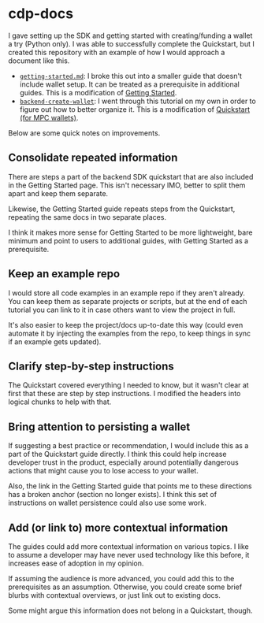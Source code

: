 # cdp-docs

I gave setting up the SDK and getting started with creating/funding a wallet a try (Python only). I was able to successfully complete the Quickstart, but I created this repository with an example of how I would approach a document like this.

- [`getting-started.md`](getting-started.md): I broke this out into a smaller guide that doesn't include wallet setup. It can be treated as a prerequisite in additional guides. This is a modification of [Getting Started](https://docs.cdp.coinbase.com/get-started/docs/use-sdks).
- [`backend-create-wallet`](backend-create-wallet.md): I went through this tutorial on my own in order to figure out how to better organize it. This is a modification of [Quickstart (for MPC wallets)](https://docs.cdp.coinbase.com/mpc-wallet/docs/quickstart). 

Below are some quick notes on improvements.
## Consolidate repeated information

There are steps a part of the backend SDK quickstart that are also included in the Getting Started page. This isn't necessary IMO, better to split them apart and keep them separate.

Likewise, the Getting Started guide repeats steps from the Quickstart, repeating the same docs in two separate places.

I think it makes more sense for Getting Started to be more lightweight, bare minimum and point to users to additional guides, with Getting Started as a prerequisite.
## Keep an example repo

I would store all code examples in an example repo if they aren't already. You can keep them as separate projects or scripts, but at the end of each tutorial you can link to it in case others want to view the project in full. 

It's also easier to keep the project/docs up-to-date this way (could even automate it by injecting the examples from the repo, to keep things in sync if an example gets updated).
## Clarify step-by-step instructions

The Quickstart covered everything I needed to know, but it wasn't clear at first that these are step by step instructions. I modified the headers into logical chunks to help with that.

## Bring attention to persisting a wallet

If suggesting a best practice or recommendation, I would include this as a part of the Quickstart guide directly. I think this could help increase developer trust in the product, especially around potentially dangerous actions that might cause you to lose access to your wallet.

Also, the link in the Getting Started guide that points me to these directions has a broken anchor (section no longer exists). I think this set of instructions on wallet persistence could also use some work. 

## Add (or link to) more contextual information

The guides could add more contextual information on various topics. I like to assume a developer may have never used technology like this before, it increases ease of adoption in my opinion. 

If assuming the audience is more advanced, you could add this to the prerequisites as an assumption. Otherwise, you could create some brief blurbs with contextual overviews, or just link out to existing docs. 

Some might argue this information does not belong in a Quickstart, though.





